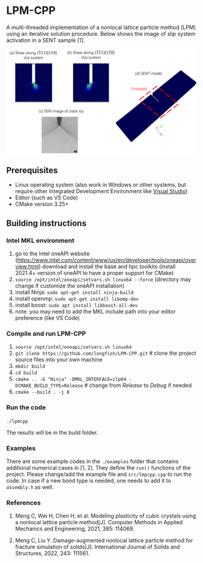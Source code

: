 # LPM-CPP
A multi-threaded implementation of a nonlocal lattice particle method (LPM) using an iterative solution procedure. Below shows the image of slip system activation in a SENT sample [1].

![Slip](slip_system.png)

## Prerequisites
- Linux operating system (also work in Windows or other systems, but require other Integrated Development Environment like [Visual Studio](https://visualstudio.microsoft.com/))
- Editor (such as VS Code)
- CMake version 3.25+

## Building instructions

### Intel MKL environment
1. go to the Intel oneAPI website (https://www.intel.com/content/www/us/en/developer/tools/oneapi/overview.html) download and install the base and hpc toolkits (install 2021.4+ version of oneAPI to have a proper support for CMake)
2. `source /opt/intel/oneapi/setvars.sh linux64 --force` (directory may change if customize the oneAPI installation)
3. install Ninja: `sudo apt-get install ninja-build`
4. install openmp: `sudo apt-get install libomp-dev`
5. install boost: `sudo apt install libboost-all-dev`
6. note: you may need to add the MKL include path into your editor preference (like VS Code)

### Compile and run LPM-CPP
1. `source /opt/intel/oneapi/setvars.sh linux64 `
2. `git clone https://github.com/longfish/LPM-CPP.git`  # clone the project source files into your own machine
3. `mkdir build`
4. `cd build`
5. `cmake .. -G "Ninja" -DMKL_INTERFACE=ilp64 -DCMAKE_BUILD_TYPE=Release` # change from *Release* to *Debug* if needed
6. `cmake --build . -j 8`

### Run the code
`./lpmcpp`

The results will be in the build folder.

### Examples
There are some example codes in the `./examples` folder that contains additional numerical cases in [1, 2]. They define the `run()` functions of the project. Please change/add the example file and `src/lmpcpp.cpp` to run the code. In case if a new bond type is needed, one needs to add it to `assembly.h` as well.

### References
1. Meng C, Wei H, Chen H, et al. Modeling plasticity of cubic crystals using a nonlocal lattice particle method[J]. Computer Methods in Applied Mechanics and Engineering, 2021, 385: 114069.

2. Meng C, Liu Y. Damage-augmented nonlocal lattice particle method for fracture simulation of solids[J]. International Journal of Solids and Structures, 2022, 243: 111561.
